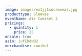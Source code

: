 ```yaml
---
image: images/en1jj1sucaeoeal.jpg
producttype: Sleeves
eventName: Air Comiket 2
pricings:
  - quantity: 1
    price: 25
onsale: true
asin: JufEhdNQ2
merchandise: comiket
---
```

